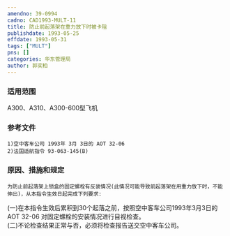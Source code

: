 ```yaml
---
amendno: 39-0994  
cadno: CAD1993-MULT-11  
title: 防止前起落架在重力放下时被卡阻  
publishdate: 1993-05-25  
effdate: 1993-05-31  
tags: ["MULT"]  
pns: []  
categories: 华东管理局  
author: 郭奕柏  
---
```

  
### 适用范围  
A300、A310、A300-600型飞机  
  
<!--more-->  
### 参考文件  
    1)空中客车公司 1993年 3月 3日的 AOT 32-06  
    2)法国适航指令 93-063-145(B)  
  
### 原因、措施和规定  
    为防止前起落架上锁盒的固定螺栓有反装情况(此情况可能导致前起落架在用重力放下时，不能伸出)，从本指令生效日起完成下列要求:  
(一)在本指令生效后累积到30个起落之前，按照空中客车公司1993年3月3日的AOT 32-06 对固定螺栓的安装情况进行目视检查。  
    (二)不论检查结果正常与否，必须将检查报告送交空中客车公司。  
